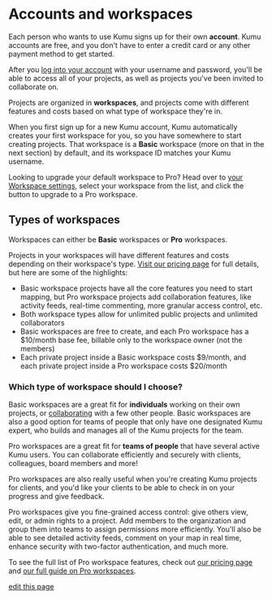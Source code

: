 # Accounts and workspaces

Each person who wants to use Kumu signs up for their own **account**. Kumu accounts are free, and you don't have to enter a credit card or any other payment method to get started.

After you [log into your account](https://kumu.io/login) with your username and password, you'll be able to access all of your projects, as well as projects you've been invited to collaborate on.

Projects are organized in **workspaces**, and projects come with different features and costs based on what type of workspace they're in.

<!-- TODO explain workspace IDs/usernames -->

When you first sign up for a new Kumu account, Kumu automatically creates your first workspace for you, so you have somewhere to start creating projects. That workspace is a **Basic** workspace (more on that in the next section) by default, and its workspace ID matches your Kumu username.

<div class="alert alert-info">
  <p>
    Looking to upgrade your default workspace to Pro? Head over to <a href="https://kumu.io/settings#workspaces" class="alert-link">your Workspace settings</a>, select your workspace from the list, and click the button to upgrade to a Pro workspace.
  </p>
</div>


## Types of workspaces

Workspaces can either be **Basic** workspaces or **Pro** workspaces.

Projects in your workspaces will have different features and costs depending on their workspace's type. [Visit our pricing page](https://kumu.io/pricing) for full details, but here are some of the highlights:
- Basic workspace projects have all the core features you need to start mapping, but Pro workspace projects add collaboration features, like activity feeds, real-time commenting, more granular access control, etc.
- Both workspace types allow for unlimited public projects and unlimited collaborators
- Basic workspaces are free to create, and each Pro workspace has a $10/month base fee, billable only to the workspace owner (not the members)
- Each private project inside a Basic workspace costs $9/month, and each private project inside a Pro workspace costs $20/month


### Which type of workspace should I choose?

Basic workspaces are a great fit for **individuals** working on their own projects, or [collaborating](/overview/collaboration.md#add-a-contributor) with a few other people. Basic workspaces are also a good option for teams of people that only have one designated Kumu expert, who builds and manages all of the Kumu projects for the team.

Pro workspaces are a great fit for **teams of people** that have several active Kumu users. You can collaborate efficiently and securely with clients, colleagues, board members and more!

Pro workspaces are also really useful when you're creating Kumu projects for clients, and you'd like your clients to be able to check in on your progress and give feedback.

Pro workspaces give you fine-grained access control: give others view, edit, or admin rights to a project. Add members to the organization and group them into teams to assign permissions more efficiently. You'll also be able to see detailed activity feeds, comment on your map in real time, enhance security with two-factor authentication, and much more.

To see the full list of Pro workspace features, check out [our pricing page](https://kumu.io/pricing) and [our full guide on Pro workspaces](/guides/pro-workspaces.html).


<span class="edit-link"><a href="https://github.com/kumu/docs/blob/master/guides/accounts-and-workspaces.md" target="_blank"><i class="fa fa-github"></i> edit this page</a></span>
